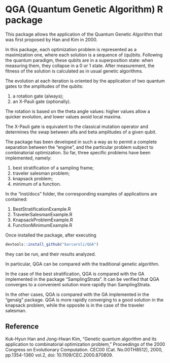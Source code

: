 
# QGA (Quantum Genetic Algorithm) R package

This package allows the application of the Quantum Genetic Algorithm
that was first proposed by Han and Kim in 2000.

In this package, each optimization problem is represented as a
maximization one, where each solution is a sequence of (qu)bits.
Following the quantum paradigm, these qubits are in a superposition
state: when measuring them, they collapse in a 0 or 1 state. After
measurement, the fitness of the solution is calculated as in usual
genetic algorithms.

The evolution at each iteration is oriented by the application of two
quantum gates to the amplitudes of the qubits:

1.  a rotation gate (always);
2.  an X-Pauli gate (optionally).

The rotation is based on the theta angle values: higher values allow a
quicker evolution, and lower values avoid local maxima.

The X-Pauli gate is equivalent to the classical mutation operator and
determines the swap between alfa and beta amplitudes of a given qubit.

The package has been developed in such a way as to permit a complete
separation between the “engine”, and the particular problem subject to
combinatorial optimization. So far, three specific problems have been
implemented, namely:

1.  best stratification of a sampling frame;
2.  traveler salesman problem;
3.  knapsack problem;
4.  minimum of a function.

In the “inst/docs” folder, the corresponding examples of applications
are contained:

1.  BestStratificationExample.R
2.  TravelerSalesmanExample.R
3.  KnapsackProblemExample.R
4.  FunctionMinimumExample.R

Once installed the package, after executing

``` r
devtools::install_github("barcaroli/QGA")
```

they can be run, and their results analyzed.

In particular, QGA can be compared with the traditional genetic
algorithm.

In the case of the best stratification, QGA is compared with the GA
implemented in the package “SamplingStrata”. It can be verified that QGA
converges to a convenient solution more rapidly than SamplingStrata.

In the other cases, QGA is compared with the GA implemented in the
“genalg” package. QGA is more rapidly converging to a good solution in
the knapsack problem, while the opposite is in the case of the traveler
salesman.

## Reference

Kuk-Hyun Han and Jong-Hwan Kim, “Genetic quantum algorithm and its
application to combinatorial optimization problem,” Proceedings of the
2000 Congress on Evolutionary Computation. CEC00 (Cat. No.00TH8512),
2000, pp.1354-1360 vol.2, doi: 10.1109/CEC.2000.870809.
